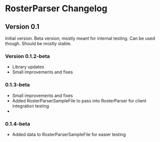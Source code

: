 # RosterParser Changelog

## Version 0.1
Initial version.
Beta version, mostly meant for internal testing. Can be used though. Should be mostly stable.

### Version 0.1.2-beta
- Library updates
- Small improvements and fixes

### 0.1.3-beta
- Small improvements and fixes
- Added RosterParserSampleFile to pass into RosterParser for client integration testing
- 
### 0.1.4-beta
- Added data to RosterParserSampleFile for easier testing